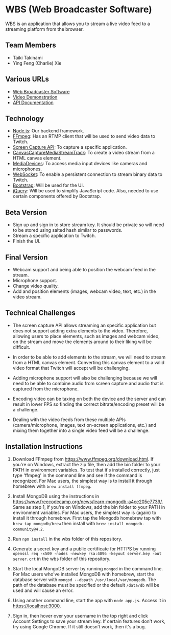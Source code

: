 # WBS (Web Broadcaster Software)

WBS is an application that allows you to stream a live video feed to a streaming platform from the browser.

## Team Members

- Taiki Takinami
- Ying Feng (Charlie) Xie

## Various URLs

- [Web Broadcaster Software](https://webbroadcastersoftware.me/)
- [Video Demonstration](youtube.com)
- [API Documentation](https://github.com/UTSCC09/project-chariki/tree/master/doc)

## Technology

- [Node.js](https://nodejs.org/en/): Our backend framework.
- [FFmpeg](https://www.ffmpeg.org/): Has an RTMP client that will be used to send video data to Twitch.
- [Screen Capture API](https://developer.mozilla.org/en-US/docs/Web/API/Screen_Capture_API): To capture a specific application.
- [CanvasCaptureMediaStreamTrack](https://developer.mozilla.org/en-US/docs/Web/API/CanvasCaptureMediaStreamTrack): To create a video stream from a HTML canvas element.
- [MediaDevices](https://developer.mozilla.org/en-US/docs/Web/API/MediaDevices): To access media input devices like cameras and microphones.
- [WebSocket](https://developer.mozilla.org/en-US/docs/Web/API/WebSockets_API): To enable a persistent connection to stream binary data to Twitch.
- [Bootstrap](https://getbootstrap.com/): Will be used for the UI.
- [jQuery](https://jquery.com/): Will be used to simplify JavaScript code. Also, needed to use certain components offered by Bootstrap.

## Beta Version

- Sign up and sign in to store stream key. It should be private so will need to be stored using salted hash similar to passwords.
- Stream a specific application to Twitch.
- Finish the UI.

## Final Version

- Webcam support and being able to position the webcam feed in the stream.
- Microphone support.
- Change video quality.
- Add and position elements (images, webcam video, text, etc.) in the video stream.

## Technical Challenges

- The screen capture API allows streaming an specific application but does not support adding extra elements to the video. Therefore, allowing users to place elements, such as images and webcam video, on the stream and move the elements around to their liking will be difficult.

- In order to be able to add elements to the stream, we will need to stream from a HTML canvas element. Converting this canvas element to a valid video format that Twitch will accept will be challenging.

- Adding microphone support will also be challenging because we will need to be able to combine audio from screen capture and audio that is captured from the microphone.

- Encoding video can be taxing on both the device and the server and can result in lower FPS so finding the correct bitrate/encoding preset will be a challenge.

- Dealing with the video feeds from these multiple APIs (camera/microphone, images, text on-screen applications, etc.) and mixing them together into a single video feed will be a challenge.

## Installation Instructions

1. Download FFmpeg from <https://www.ffmpeg.org/download.html>. If you're on Windows, extract the zip file, then add the bin folder to your PATH in environment variables. To test that it's installed correctly, just type 'ffmpeg' in the command line and see if the command is recognized. For Mac users, the simplest way is to install it through homebrew with `brew install ffmpeg`.

2. Install MongoDB using the instructions in <https://www.freecodecamp.org/news/learn-mongodb-a4ce205e7739/>. Same as step 1, if you're on Windows, add the bin folder to your PATH in environment variables. For Mac users, the simplest way is (again) to install it through homebrew. First tap the Mongodb homebrew tap with `brew tap mongodb/brew` then install with `brew install mongodb-community@4.2`.

3. Run `npm install` in the wbs folder of this repository.

4. Generate a secret key and a public certificate for HTTPS by running `openssl req -x509 -nodes -newkey rsa:4096 -keyout server.key -out server.crt` in the wbs folder of this repository.

5. Start the local MongoDB server by running `mongod` in the command line. For Mac users who've installed MongoDB with homebrew, start the database server with `mongod --dbpath /usr/local/var/mongodb`. The path of the database must be specified or the default `/data/db` will be used and will cause an error.

6. Using another command line, start the app with `node app.js`. Access it in <https://localhost:3000>.

7. Sign in, then hover over your username in the top right and click Account Settings to save your stream key. If certain features don't work, try using Google Chrome. If it still doesn't work, then it's a bug.
